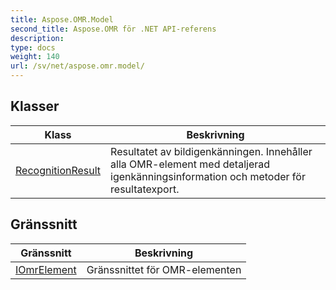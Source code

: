 ```yaml
---
title: Aspose.OMR.Model
second_title: Aspose.OMR för .NET API-referens
description: 
type: docs
weight: 140
url: /sv/net/aspose.omr.model/
---
```



## Klasser

| Klass | Beskrivning |
| --- | --- |
| [RecognitionResult](./recognitionresult/) | Resultatet av bildigenkänningen. Innehåller alla OMR-element med detaljerad igenkänningsinformation och metoder för resultatexport. |
## Gränssnitt

| Gränssnitt | Beskrivning |
| --- | --- |
| [IOmrElement](./iomrelement/) | Gränssnittet för OMR-elementen |


